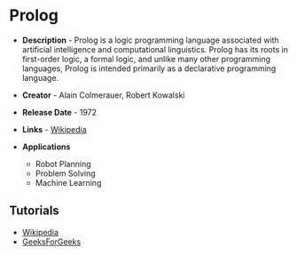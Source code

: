 # Prolog
- **Description** - Prolog is a logic programming language associated with artificial intelligence and computational linguistics. Prolog has its roots in first-order logic, a formal logic, and unlike many other programming languages, Prolog is intended primarily as a declarative programming language.

- **Creator** - Alain Colmerauer, Robert Kowalski
- **Release Date** - 1972
- **Links** - [Wikipedia](https://en.wikipedia.org/wiki/Prolog)
- **Applications**
  * Robot Planning
  * Problem Solving
  * Machine Learning

## Tutorials
* [Wikipedia](https://en.wikipedia.org/wiki/Prolog)
* [GeeksForGeeks](https://www.geeksforgeeks.org/prolog-an-introduction/)
